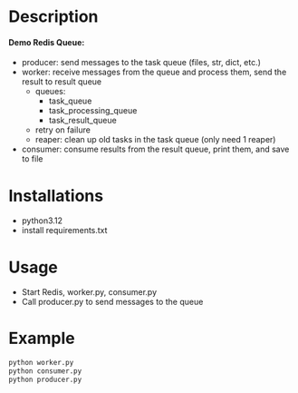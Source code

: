 # Description
#### Demo Redis Queue:
- producer: send messages to the task queue (files, str, dict, etc.)
- worker: receive messages from the queue and process them, send the result to result queue
  - queues:
    - task_queue
    - task_processing_queue
    - task_result_queue
  - retry on failure
  - reaper: clean up old tasks in the task queue (only need 1 reaper)
- consumer: consume results from the result queue, print them, and save to file

# Installations
- python3.12
- install requirements.txt

# Usage
- Start Redis, worker.py, consumer.py
- Call producer.py to send messages to the queue
# Example
```bash
python worker.py
python consumer.py
python producer.py
```